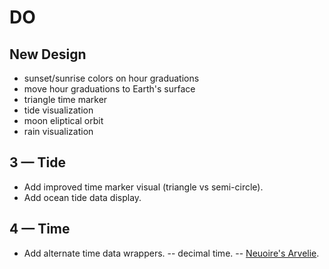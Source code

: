 # DO

## New Design

- sunset/sunrise colors on hour graduations
- move hour graduations to Earth's surface
- triangle time marker
- tide visualization
- moon eliptical orbit
- rain visualization

## 3 &mdash; Tide

- Add improved time marker visual (triangle vs semi-circle).
- Add ocean tide data display.

## 4 &mdash; Time

- Add alternate time data wrappers.
-- decimal time.
-- [Neuoire's Arvelie](https://wiki.xxiivv.com/site/time.html).